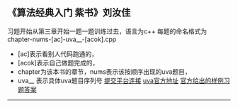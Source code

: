 ## 《算法经典入门 紫书》刘汝佳
习题开始从第三章开始一题一题训练过去，语言为c++
每题的命名格式为 chapter-nums-[ac]-uva__-[acok].cpp 
* [ac]表示看别人代码跑通的，
* [acok]表示自己做题完成的，
* chapter为该本书的章节，nums表示该按顺序出现的uva题目，
* uva__ 表示具体uva题目序列号
[提交平台连接](https://vjudge.net/)
[uva官方地址](http://uva.onlinejudge.org/index.php?option=com_onlinejudge&Itemid=8&category=827)
[官方给出的样例习题答案](https://github.com/aoapc-book/aoapc-bac2nd)
* * *

